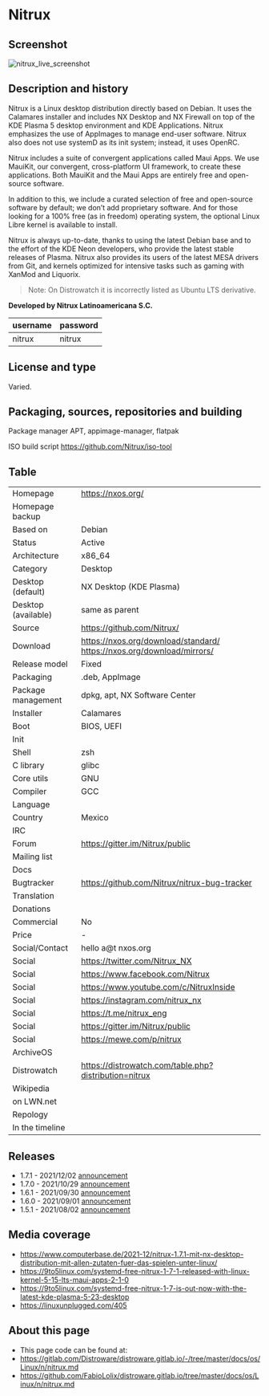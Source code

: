 # Nitrux

## Screenshot

![nitrux_live_screenshot](https://nxos.org/wp-content/uploads/2021/09/Screenshot_20210930_080951.png)

## Description and history

Nitrux is a Linux desktop distribution directly based on Debian. It uses the Calamares installer and includes NX Desktop and NX Firewall on top of the KDE Plasma 5 desktop environment and KDE Applications. Nitrux emphasizes the use of AppImages to manage end-user software. Nitrux also does not use systemD as its init system; instead, it uses OpenRC.

Nitrux includes a suite of convergent applications called Maui Apps. We use MauiKit, our convergent, cross-platform UI framework, to create these applications. Both MauiKit and the Maui Apps are entirely free and open-source software.

In addition to this, we include a curated selection of free and open-source software by default; we don’t add proprietary software. And for those looking for a 100% free (as in freedom) operating system, the optional Linux Libre kernel is available to install.

Nitrux is always up-to-date, thanks to using the latest Debian base and to the effort of the KDE Neon developers, who provide the latest stable releases of Plasma. Nitrux also provides its users of the latest MESA drivers from Git, and kernels optimized for intensive tasks such as gaming with XanMod and Liquorix.

> Note: On Distrowatch it is incorrectly listed as Ubuntu LTS derivative.

**Developed by  Nitrux Latinoamericana S.C.**

| username | password |
|----------|----------|
| nitrux   | nitrux   |


## License and type

Varied. 


## Packaging, sources, repositories and building

Package manager APT, appimage-manager, flatpak

ISO build script <https://github.com/Nitrux/iso-tool>


## Table

|                       |  |
|-----------------------|--|
| Homepage              | <https://nxos.org/> |
| Homepage backup       |  |
| Based on              | Debian |
| Status                | Active |
| Architecture          | x86_64 |
| Category              | Desktop |
| Desktop (default)     | NX Desktop (KDE Plasma) |
| Desktop (available)   | same as parent |
| Source                | <https://github.com/Nitrux/> |
| Download              | <https://nxos.org/download/standard/> <https://nxos.org/download/mirrors/> |
| Release model         | Fixed |
| Packaging             | .deb, AppImage |
| Package management    | dpkg, apt, NX Software Center |
| Installer             | Calamares |
| Boot                  | BIOS, UEFI  |
| Init                  |  |
| Shell                 | zsh |
| C library             | glibc |
| Core utils            | GNU |
| Compiler              | GCC |
| Language              |  |
| Country               | Mexico |
| IRC                   |  |
| Forum                 | <https://gitter.im/Nitrux/public> |
| Mailing list          |  |
| Docs                  |  |
| Bugtracker            | <https://github.com/Nitrux/nitrux-bug-tracker> |
| Translation           |  |
| Donations             |  |
| Commercial            | No |
| Price                 | - |
| Social/Contact        | hello a@t nxos.org |
| Social                | <https://twitter.com/Nitrux_NX> |
| Social                | <https://www.facebook.com/Nitrux> |
| Social                | <https://www.youtube.com/c/NitruxInside> |
| Social                | <https://instagram.com/nitrux_nx> |
| Social                | <https://t.me/nitrux_eng> |
| Social                | <https://gitter.im/Nitrux/public> |
| Social                | <https://mewe.com/p/nitrux> |
| ArchiveOS             |  |
| Distrowatch           | <https://distrowatch.com/table.php?distribution=nitrux> |
| Wikipedia             |  |
| on LWN.net            |  |
| Repology              |  |
| In the timeline       |  |


## Releases

* 1.7.1 - 2021/12/02 [announcement](https://nxos.org/changelog/release-announcement-nitrux-1-7-1/)
* 1.7.0 - 2021/10/29 [announcement](https://nxos.org/changelog/release-announcement-nitrux-1-7-0/)
* 1.6.1 - 2021/09/30 [announcement](https://nxos.org/changelog/release-announcement-nitrux-1-6-1/)
* 1.6.0 - 2021/09/01 [announcement](https://nxos.org/changelog/release-announcement-nitrux-1-6-0/)
* 1.5.1 - 2021/08/02 [announcement](https://nxos.org/changelog/release-announcement-nitrux-1-5-1/)


## Media coverage

* https://www.computerbase.de/2021-12/nitrux-1.7.1-mit-nx-desktop-distribution-mit-allen-zutaten-fuer-das-spielen-unter-linux/
* https://9to5linux.com/systemd-free-nitrux-1-7-1-released-with-linux-kernel-5-15-lts-maui-apps-2-1-0
* https://9to5linux.com/systemd-free-nitrux-1-7-is-out-now-with-the-latest-kde-plasma-5-23-desktop
* https://linuxunplugged.com/405


## About this page

* This page code can be found at:
* <https://gitlab.com/Distroware/distroware.gitlab.io/-/tree/master/docs/os/Linux/n/nitrux.md>
* <https://github.com/FabioLolix/distroware.gitlab.io/tree/master/docs/os/Linux/n/nitrux.md>
